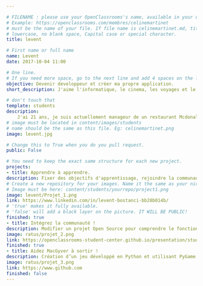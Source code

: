 ```yaml
---

# FILENAME : please use your OpenClassrooms's name, available in your url.
# Example: https://openclassrooms.com/membres/celinemartinet
# must be the name of your file. If file name is celinemartinet.md, title is celinemartinet.
# lowercase, no blank space, Capital case or special character.
title: levent

# First name or full name
name: Levent
date: 2017-10-04 11:00

# One line.
# If you need more space, go to the next line and add 4 spaces on the left, as in 'description'.
objective: Devenir developpeur et créer ma propre application.
short_description: J'aime l'informatique, le cinema, les voyages et le chicha.

# don't touch that
template: students
description:
    J'ai 21 ans, je suis actuellement manageur de un restaurant Mcdonald's et je souhaiter me reconvertir dans les metiers de demain. J'ai décidé de suivre le parours de Developpeur d'applications IOS, dans le but d'un jour créer ma propre application.
# image must be located in content/images/students
# name should be the same as this file. Eg: celinemartinet.png
image: levent.jpg

# Change this to True when you do you pull request.
public: False

# You need to keep the exact same structure for each new project.
projects:
- title: Apprendre à apprendre.
description: Fixer des objectifs d'apprentissage, rejoindre la communauté sur Workplace.
# Create a new repository for your images. Name it the same as your nickname and profile picture.
# Image must be here: content/students/yourrepo/project1.png
image: levent/Projet_1.png
link: https://www.linkedin.com/in/levent-bostanci-bb28b014b/
# 'true' makes it fully available.
# 'false' will add a black layer on the picture. IT WILL BE PUBLIC!
finished: true
- title: Intégrez la communauté !
description: Modifier un projet Open Source pour comprendre le fonctionnement de Git, de Github et des pull requests.
image: ratus/projet_2.png
link: https://openclassrooms-student-center.github.io/presentation/students/ratus.html
finished: true
- title: Aidez MacGyver à sortir !
description: Création d’un jeu développé en Python et utilisant PyGame.
image: ratus/projet_3.png
link: https://www.github.com
finished: false
---
```

